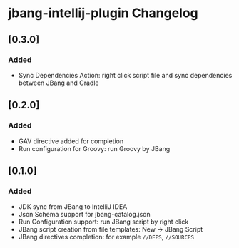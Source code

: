 <!-- Keep a Changelog guide -> https://keepachangelog.com -->

# jbang-intellij-plugin Changelog

## [0.3.0]

### Added

- Sync Dependencies Action: right click script file and sync dependencies between JBang and Gradle

## [0.2.0]

### Added

- GAV directive added for completion
- Run configuration for Groovy: run Groovy by JBang

## [0.1.0]

### Added

- JDK sync from JBang to IntelliJ IDEA
- Json Schema support for jbang-catalog.json
- Run Configuration support: run JBang script by right click
- JBang script creation from file templates: New -> JBang Script
- JBang directives completion:  for example `//DEPS`, `//SOURCES`
